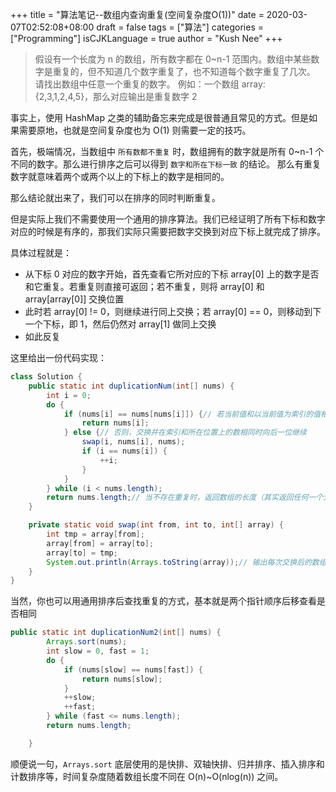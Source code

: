 +++
title = "算法笔记--数组内查询重复(空间复杂度O(1))"
date = 2020-03-07T02:52:08+08:00
draft = false
tags = ["算法"]
categories = ["Programming"]
isCJKLanguage = true
author = "Kush Nee"
+++

>假设有一个长度为 n 的数组，所有数字都在 0~n-1 范围内。数组中某些数字是重复的，但不知道几个数字重复了，也不知道每个数字重复了几次。
>请找出数组中任意一个重复的数字。
>例如：一个数组 array: {2,3,1,2,4,5}，那么对应输出是重复数字 2

事实上，使用 HashMap 之类的辅助备忘来完成是很普通且常见的方式。但是如果需要原地，也就是空间复杂度也为 O(1) 则需要一定的技巧。

首先，极端情况，当数组中 `所有数都不重复` 时，数组拥有的数字就是所有 0~n-1 个不同的数字。那么进行排序之后可以得到 `数字和所在下标一致` 的结论。
那么有重复数字就意味着两个或两个以上的下标上的数字是相同的。

那么结论就出来了，我们可以在排序的同时判断重复。

但是实际上我们不需要使用一个通用的排序算法。我们已经证明了所有下标和数字对应的时候是有序的，那我们实际只需要把数字交换到对应下标上就完成了排序。

具体过程就是：

- 从下标 0 对应的数字开始，首先查看它所对应的下标 array[0] 上的数字是否和它重复。若重复则直接可返回；若不重复，则将 array[0] 和 array[array[0]] 交换位置
- 此时若 array[0] != 0，则继续进行同上交换；若 array[0] == 0，则移动到下一个下标，即 1，然后仍然对 array[1] 做同上交换
- 如此反复

这里给出一份代码实现：

```java
class Solution {
    public static int duplicationNum(int[] nums) {
        int i = 0;
        do {
            if (nums[i] == nums[nums[i]]) {// 若当前值和以当前值为索引的值相同，找到重复，返回
                return nums[i];
            } else {// 否则，交换并在索引和所在位置上的数相同时向后一位继续
                swap(i, nums[i], nums);
                if (i == nums[i]) {
                    ++i;
                }
            }
        } while (i < nums.length);
        return nums.length;// 当不存在重复时，返回数组的长度（其实返回任何一个大于等于数组长度的数都没问题）
    }

    private static void swap(int from, int to, int[] array) {
        int tmp = array[from];
        array[from] = array[to];
        array[to] = tmp;
        System.out.println(Arrays.toString(array));// 输出每次交换后的数组
    }
}
```

当然，你也可以用通用排序后查找重复的方式，基本就是两个指针顺序后移查看是否相同

```java
public static int duplicationNum2(int[] nums) {
        Arrays.sort(nums);
        int slow = 0, fast = 1;
        do {
            if (nums[slow] == nums[fast]) {
                return nums[slow];
            }
            ++slow;
            ++fast;
        } while (fast <= nums.length);
        return nums.length;

    }
```

顺便说一句，`Arrays.sort` 底层使用的是快排、双轴快排、归并排序、插入排序和计数排序等，时间复杂度随着数组长度不同在 O(n)~O(nlog(n)) 之间。
